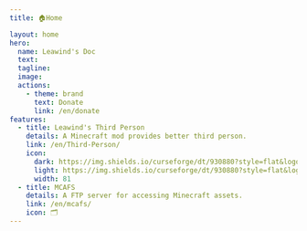 ```yaml
---
title: 🏠Home

layout: home
hero:
  name: Leawind's Doc
  text:
  tagline:
  image: 
  actions:
    - theme: brand
      text: Donate
      link: /en/donate
features:
  - title: Leawind's Third Person
    details: A Minecraft mod provides better third person.
    link: /en/Third-Person/
    icon: 
      dark: https://img.shields.io/curseforge/dt/930880?style=flat&logo=curseforge&logoColor=f16436&label=%20&color=4f4f4f
      light: https://img.shields.io/curseforge/dt/930880?style=flat&logo=curseforge&logoColor=4f4f4f&label=%20&color=f16436
      width: 81
  - title: MCAFS
    details: A FTP server for accessing Minecraft assets.
    link: /en/mcafs/
    icon: 🗂
---
```

